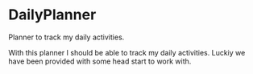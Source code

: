 # DailyPlanner
Planner to track my daily activities.

With this planner I should be able to track my daily activities. Luckiy we have been provided with some head start to work with.

